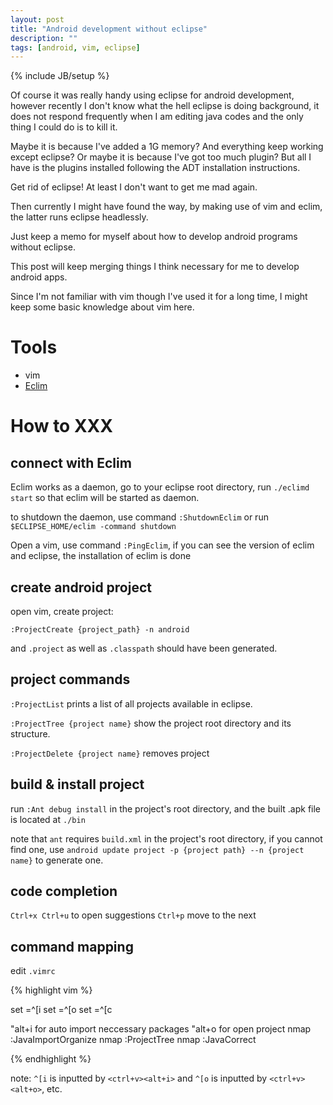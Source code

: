 ```yaml
---
layout: post
title: "Android development without eclipse"
description: ""
tags: [android, vim, eclipse]
---
```

{% include JB/setup %}

Of course it was really handy using eclipse for android development,
however recently I don't know what the hell eclipse is doing background, 
it does not respond frequently when I am editing java codes and the only thing I could do is to kill it.

Maybe it is because I've added a 1G memory? And everything keep working except eclipse?
Or maybe it is because I've got too much plugin? But all I have is the plugins installed following the ADT installation instructions.

Get rid of eclipse! At least I don't want to get me mad again.

Then currently I might have found the way, by making use of vim and eclim, the latter runs eclipse headlessly.

Just keep a memo for myself about how to develop android programs without eclipse.

This post will keep merging things I think necessary for me to develop android apps.

Since I'm not familiar with vim though I've used it for a long time, I might keep some basic knowledge about vim here.

# Tools
* vim
* [Eclim](http://eclim.org/install.html)

# How to XXX
## connect with Eclim
Eclim works as a daemon, go to your eclipse root directory, 
run `./eclimd start` so that eclim will be started as daemon.

to shutdown the daemon, use command `:ShutdownEclim` or run `$ECLIPSE_HOME/eclim -command shutdown`

Open a vim, use command `:PingEclim`, if you can see the version of eclim and eclipse, the installation of eclim is done

## create android project

open vim, create project: 

`:ProjectCreate {project_path} -n android`

and `.project` as well as `.classpath` should have been generated.

## project commands
`:ProjectList` prints a list of all projects available in eclipse.

`:ProjectTree {project name}` show the project root directory and its structure.

`:ProjectDelete {project name}` removes project 

## build & install project
run `:Ant debug install` in the project's root directory, and the built .apk file is located at `./bin`

note that `ant` requires `build.xml` in the project's root directory, if you cannot find one, 
use `android update project -p {project path} --n {project name}` to generate one.

## code completion
`Ctrl+x Ctrl+u` to open suggestions
`Ctrl+p` move to the next

## command mapping
edit `.vimrc`

{% highlight vim %}

set <m-i>=^[i
set <m-o>=^[o
set <m-c>=^[c

"alt+i for auto import neccessary packages
"alt+o for open project
nmap <m-i> :JavaImportOrganize<CR>
nmap <m-o> :ProjectTree<CR>
nmap <m-c> :JavaCorrect<CR>

{% endhighlight %}

note: `^[i` is inputted by `<ctrl+v><alt+i>` and `^[o` is inputted by `<ctrl+v><alt+o>`, etc.
